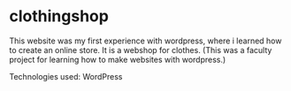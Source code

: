 ﻿# clothingshop

This website was my first experience with wordpress, where i learned how to create an online store. It is a webshop for clothes. (This was a faculty project for learning how to make websites with wordpress.)

Technologies used: WordPress
